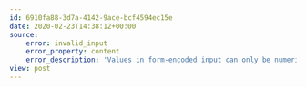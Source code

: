 ```yaml
---
id: 6910fa88-3d7a-4142-9ace-bcf4594ec15e
date: 2020-02-23T14:38:12+00:00
source:
    error: invalid_input
    error_property: content
    error_description: 'Values in form-encoded input can only be numeric indexed arrays'
view: post
---
```


